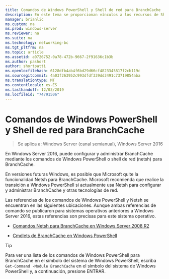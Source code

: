 ```yaml
---
title: Comandos de Windows PowerShell y Shell de red para BranchCache
description: En este tema se proporcionan vínculos a los recursos de Shell de red y de referencia de comandos de Windows PowerShell para BranchCache en Windows Server 2016
manager: brianlic
ms.custom: na
ms.prod: windows-server
ms.reviewer: na
ms.suite: na
ms.technology: networking-bc
ms.tgt_pltfrm: na
ms.topic: article
ms.assetid: a0726752-0a78-472b-9667-2f91636c1b3b
ms.author: pashort
author: shortpatti
ms.openlocfilehash: 6128dfb4ab4f6bd29d66cf4823345817f2cb119c
ms.sourcegitcommit: 4a03f263952c993dfdf339dd3491c73719854aba
ms.translationtype: MT
ms.contentlocale: es-ES
ms.lasthandoff: 12/03/2019
ms.locfileid: "74791506"
---
```

# <a name="branchcache-network-shell-and-windows-powershell-commands"></a>Comandos de Windows PowerShell y Shell de red para BranchCache

>Se aplica a: Windows Server (canal semianual), Windows Server 2016

En Windows Server 2016, puede configurar y administrar BranchCache mediante los comandos de Windows PowerShell o shell de red (netsh) para BranchCache.  
  
En versiones futuras Windows, es posible que Microsoft quite la funcionalidad Netsh para BranchCache. Microsoft recomienda que realice la transición a Windows PowerShell si actualmente usa Netsh para configurar y administrar BranchCache y otras tecnologías de red.  
  
Las referencias de los comandos de Windows PowerShell y Netsh se encuentran en las siguientes ubicaciones. Aunque ambas referencias de comando se publicaron para sistemas operativos anteriores a Windows Server 2016, estas referencias son precisas para este sistema operativo.  
  
-   [Comandos Netsh para BranchCache en Windows Server 2008 R2](https://technet.microsoft.com/library/dd979561(v=ws.10))  
  
-   [Cmdlets de BranchCache en Windows PowerShell](https://docs.microsoft.com/powershell/module/branchcache/?view=win10-ps)
  
> [!TIP]  
> Para ver una lista de los comandos de Windows PowerShell para BranchCache en el símbolo del sistema de Windows PowerShell, escriba `Get-Command -Module BranchCache` en el símbolo del sistema de Windows PowerShell y, a continuación, presione ENTRAR.  
  


